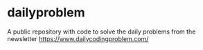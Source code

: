 # dailyproblem
A public repository with code to solve the daily problems from the newsletter https://www.dailycodingproblem.com/
